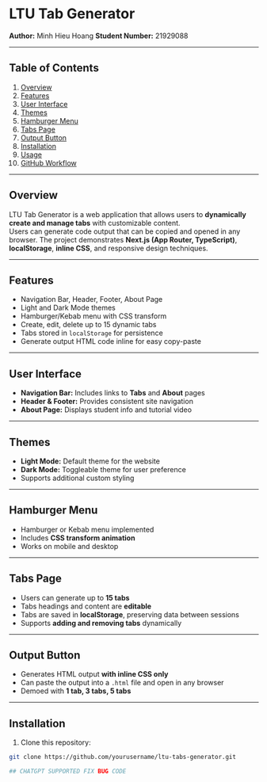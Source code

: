 # LTU Tab Generator

**Author:** Minh Hieu Hoang
**Student Number:** 21929088 

---

## Table of Contents
1. [Overview](#overview)  
2. [Features](#features)  
3. [User Interface](#user-interface)  
4. [Themes](#themes)  
5. [Hamburger Menu](#hamburger-menu)  
6. [Tabs Page](#tabs-page)  
7. [Output Button](#output-button)  
8. [Installation](#installation)  
9. [Usage](#usage)  
10. [GitHub Workflow](#github-workflow)   
---

## Overview
LTU Tab Generator is a web application that allows users to **dynamically create and manage tabs** with customizable content.  
Users can generate code output that can be copied and opened in any browser. The project demonstrates **Next.js (App Router, TypeScript)**, **localStorage**, **inline CSS**, and responsive design techniques.

---

## Features
- Navigation Bar, Header, Footer, About Page  
- Light and Dark Mode themes  
- Hamburger/Kebab menu with CSS transform  
- Create, edit, delete up to 15 dynamic tabs  
- Tabs stored in `localStorage` for persistence  
- Generate output HTML code inline for easy copy-paste  

---

## User Interface
- **Navigation Bar:** Includes links to **Tabs** and **About** pages  
- **Header & Footer:** Provides consistent site navigation  
- **About Page:** Displays student info and tutorial video  

---

## Themes
- **Light Mode:** Default theme for the website  
- **Dark Mode:** Toggleable theme for user preference  
- Supports additional custom styling  

---

## Hamburger Menu
- Hamburger or Kebab menu implemented  
- Includes **CSS transform animation**  
- Works on mobile and desktop  

---

## Tabs Page
- Users can generate up to **15 tabs**  
- Tabs headings and content are **editable**  
- Tabs are saved in **localStorage**, preserving data between sessions  
- Supports **adding and removing tabs** dynamically  

---

## Output Button
- Generates HTML output **with inline CSS only**  
- Can paste the output into a `.html` file and open in any browser  
- Demoed with **1 tab, 3 tabs, 5 tabs**  

---

## Installation
1. Clone this repository:
```bash
git clone https://github.com/yourusername/ltu-tabs-generator.git

## CHATGPT SUPPORTED FIX BUG CODE